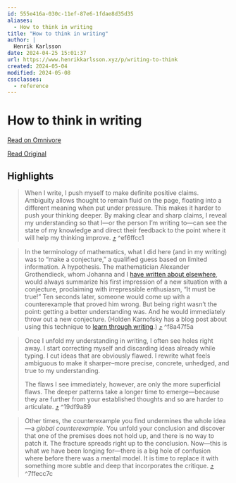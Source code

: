 ```yaml
---
id: 555e416a-030c-11ef-87e6-1fdae8d35d35
aliases:
  - How to think in writing
title: "How to think in writing"
author: |
  Henrik Karlsson
date: 2024-04-25 15:01:37
url: https://www.henrikkarlsson.xyz/p/writing-to-think
created: 2024-05-04
modified: 2024-05-08
cssclasses:
  - reference
---
```


# How to think in writing

[Read on Omnivore](https://omnivore.app/me/how-to-think-in-writing-18f158fd093)

[Read Original](https://www.henrikkarlsson.xyz/p/writing-to-think)

## Highlights

> When I write, I push myself to make definite positive claims. Ambiguity allows thought to remain fluid on the page, floating into a different meaning when put under pressure. This makes it harder to push your thinking deeper. By making clear and sharp claims, I reveal my understanding so that I—or the person I’m writing to—can see the state of my knowledge and direct their feedback to the point where it will help my thinking improve. [⤴️](https://omnivore.app/me/how-to-think-in-writing-18f158fd093#ef6ffcc1-1c06-4054-883e-0fa1ac4ab557)  ^ef6ffcc1

> In the terminology of mathematics, what I did here (and in my writing) was to “make a conjecture,” a qualified guess based on limited information. A hypothesis. The mathematician Alexander Grothendieck, whom Johanna and I [have written about elsewhere](https://substack.com/redirect/df9f2edc-85a2-4fc0-869c-04440b26bbbe?j=eyJ1IjoiM21rczdnIn0.mQRlMx5RtLtBGkuhCkWSJBhiu%5FU4D37UF8lUPWMNg1Y), would always summarize his first impression of a new situation with a conjecture, proclaiming with irrepressible enthusiasm, “It must be true!” Ten seconds later, someone would come up with a counterexample that proved him wrong. But being right wasn’t the point: getting a better understanding was. And he would immediately throw out a new conjecture. (Holden Karnofsky has a blog post about using this technique to [learn through writing](https://substack.com/redirect/3efa7f00-3a85-4d90-a400-9b31d6278af5?j=eyJ1IjoiM21rczdnIn0.mQRlMx5RtLtBGkuhCkWSJBhiu%5FU4D37UF8lUPWMNg1Y).) [⤴️](https://omnivore.app/me/how-to-think-in-writing-18f158fd093#f8a47f5a-4d35-4ef5-992e-0c73c976e778)  ^f8a47f5a

> Once I unfold my understanding in writing, I often see holes right away. I start correcting myself and discarding ideas already while typing. I cut ideas that are obviously flawed. I rewrite what feels ambiguous to make it sharper–more precise, concrete, unhedged, and true to my understanding.
> 
> The flaws I see immediately, however, are only the more superficial flaws. The deeper patterns take a longer time to emerge—because they are further from your established thoughts and so are harder to articulate. [⤴️](https://omnivore.app/me/how-to-think-in-writing-18f158fd093#19df9a89-5014-49cf-9750-d6181470cb03)  ^19df9a89

> Other times, the counterexample you find undermines the whole idea—a _global counterexample_. You unfold your conclusion and discover that one of the premises does not hold up, and there is no way to patch it. The fracture spreads right up to the conclusion. Now—this is what we have been longing for—there is a big hole of confusion where before there was a mental model. It is time to replace it with something more subtle and deep that incorporates the critique. [⤴️](https://omnivore.app/me/how-to-think-in-writing-18f158fd093#7ffecc7c-dfe9-4783-b862-e2649754b492)  ^7ffecc7c

